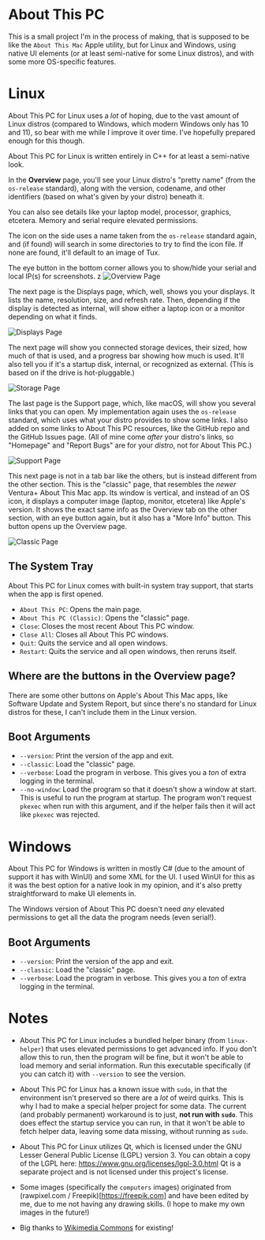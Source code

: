 # About This PC

This is a small project I'm in the process of making, that is supposed to be like the `About This Mac` Apple utility, but for Linux and Windows, using native UI elements (or at least semi-native for some Linux distros), and with some more OS-specific features.

# Linux

About This PC for Linux uses a *lot* of hoping, due to the vast amount of Linux distros (compared to Windows, which modern Windows only has 10 and 11), so bear with me while I improve it over time. I've hopefully prepared enough for this though.

About This PC for Linux is written entirely in C++ for at least a semi-native look.

In the **Overview** page, you'll see your Linux distro's "pretty name" (from the `os-release` standard), along with the version, codename, and other identifiers (based on what's given by your distro) beneath it.

You can also see details like your laptop model, processor, graphics, etcetera. Memory and serial require elevated permissions.

The icon on the side uses a name taken from the `os-release` standard again, and (if found) will search in some directories to try to find the icon file. If none are found, it'll default to an image of Tux.

The eye button in the bottom corner allows you to show/hide your serial and local IP(s) for screenshots.
z
![Overview Page](https://raw.githubusercontent.com/Calebh101/About-This-PC/master/assets/screenshots/linux-page1.png)

The next page is the Displays page, which, well, shows you your displays. It lists the name, resolution, size, and refresh rate. Then, depending if the display is detected as internal, will show either a laptop icon or a monitor depending on what it finds.

![Displays Page](https://raw.githubusercontent.com/Calebh101/About-This-PC/master/assets/screenshots/linux-page2.png)

The next page will show you connected storage devices, their sized, how much of that is used, and a progress bar showing how much is used. It'll also tell you if it's a startup disk, internal, or recognized as external. (This is based on if the drive is hot-pluggable.)

![Storage Page](https://raw.githubusercontent.com/Calebh101/About-This-PC/master/assets/screenshots/linux-page3.png)

The last page is the Support page, which, like macOS, will show you several links that you can open. My implementation again uses the `os-release` standard, which uses what your distro provides to show some links. I also added on some links to About This PC resources, like the GitHub repo and the GitHub Issues page. (All of mine come *after* your distro's links, so "Homepage" and "Report Bugs" are for your *distro*, not for About This PC.)

![Support Page](https://raw.githubusercontent.com/Calebh101/About-This-PC/master/assets/screenshots/linux-page4.png)

This next page is not in a tab bar like the others, but is instead different from the other section. This is the "classic" page, that resembles the *newer* Ventura+ About This Mac app. Its window is vertical, and instead of an OS icon, it displays a computer image (laptop, monitor, etcetera) like Apple's version. It shows the exact same info as the Overview tab on the other section, with an eye button again, but it also has a "More Info" button. This button opens up the Overview page.

![Classic Page](https://raw.githubusercontent.com/Calebh101/About-This-PC/master/assets/screenshots/linux-classic.png)

## The System Tray

About This PC for Linux comes with built-in system tray support, that starts when the app is first opened.

- `About This PC`: Opens the main page.
- `About This PC (Classic)`: Opens the "classic" page.
- `Close`: Closes the most recent About This PC window.
- `Close All`: Closes all About This PC windows.
- `Quit`: Quits the service and all open windows.
- `Restart`: Quits the service and all open windows, then reruns itself.

## Where are the buttons in the Overview page?

There are some other buttons on Apple's About This Mac apps, like Software Update and System Report, but since there's no standard for Linux distros for these, I can't include them in the Linux version.

## Boot Arguments

- `--version`: Print the version of the app and exit.
- `--classic`: Load the "classic" page.
- `--verbose`: Load the program in verbose. This gives you a *ton* of extra logging in the terminal.
- `--no-window`: Load the program so that it doesn't show a window at start. This is useful to run the program at startup. The program won't request `pkexec` when run with this argument, and if the helper fails then it will act like `pkexec` was rejected.

# Windows

About This PC for Windows is written in mostly C# (due to the amount of support it has with WinUI) and some XML for the UI. I used WinUI for this as it was the best option for a native look in my opinion, and it's also pretty straightforward to make UI elements in.

The Windows version of About This PC doesn't need *any* elevated permissions to get all the data the program needs (even serial!).

## Boot Arguments

- `--version`: Print the version of the app and exit.
- `--classic`: Load the "classic" page.
- `--verbose`: Load the program in verbose. This gives you a *ton* of extra logging in the terminal.

# Notes

- About This PC for Linux includes a bundled helper binary (from `linux-helper`) that uses elevated permissions to get advanced info. If you don't allow this to run, then the program will be fine, but it won't be able to load memory and serial information. Run this executable specifically (if you can catch it) with `--version` to see the version.

- About This PC for Linux has a known issue with `sudo`, in that the environment isn't preserved so there are a *lot* of weird quirks. This is why I had to make a special helper project for some data. The current (and probably permanent) workaround is to just, **not run with `sudo`**. This does effect the startup service you can run, in that it won't be able to fetch helper data, leaving some data missing, without running as `sudo`.

- About This PC for Linux utilizes Qt, which is licensed under the GNU Lesser General Public License (LGPL) version 3.
You can obtain a copy of the LGPL here: https://www.gnu.org/licenses/lgpl-3.0.html
Qt is a separate project and is not licensed under this project's license.

- Some images (specifically the `computers` images) originated from (rawpixel.com / Freepik)[https://freepik.com] and have been edited by me, due to me not having any drawing skills. (I hope to make my own images in the future!)

- Big thanks to [Wikimedia Commons](https://commons.wikimedia.org/) for existing!
